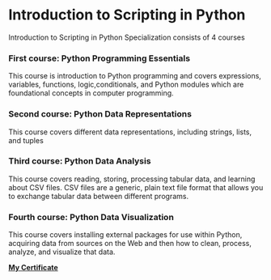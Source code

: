 # Introduction to Scripting in Python
Introduction to Scripting in Python Specialization consists of 4 courses 

### First course: Python Programming Essentials

This course is introduction to Python programming and covers expressions, variables, functions, logic,conditionals, and Python modules which are foundational concepts in computer programming. 


### Second course: Python Data Representations

This course covers different data representations, including strings, lists, and tuples


### Third course: Python Data Analysis

This course covers reading, storing, processing tabular data, and learning about CSV files. CSV files are a generic, plain text file format that allows you to exchange tabular data between different programs.


### Fourth course: Python Data Visualization

This course covers installing external packages for use within Python, acquiring data from sources on the Web and then how to clean, process, analyze, and visualize that data.


[**My Certificate**](https://www.coursera.org/account/accomplishments/specialization/TRLSJQWYXABS)
